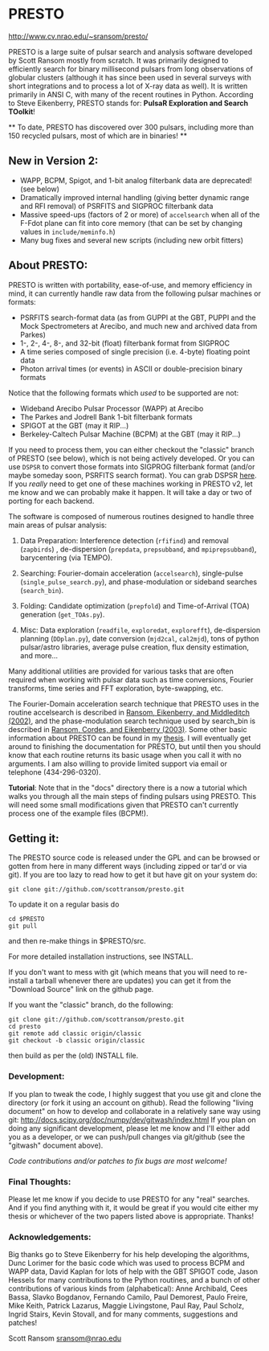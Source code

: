# PRESTO

http://www.cv.nrao.edu/~sransom/presto/

PRESTO is a large suite of pulsar search and analysis software
developed by Scott Ransom mostly from scratch.  It was primarily
designed to efficiently search for binary millisecond pulsars from
long observations of globular clusters (although it has since been
used in several surveys with short integrations and to process a lot
of X-ray data as well).  It is written primarily in ANSI C, with many
of the recent routines in Python.  According to Steve Eikenberry,
PRESTO stands for: **PulsaR Exploration and Search TOolkit**!

** To date, PRESTO has discovered over 300 pulsars, including
more than 150 recycled pulsars, most of which are in binaries! **

## New in Version 2:
 * WAPP, BCPM, Spigot, and 1-bit analog filterbank data are deprecated! 
   (see below)
 * Dramatically improved internal handling (giving better dynamic
   range and RFI removal) of PSRFITS and SIGPROC filterbank data
 * Massive speed-ups (factors of 2 or more) of `accelsearch` when
   all of the F-Fdot plane can fit into core memory (that can be set
   by changing values in `include/meminfo.h`)
 * Many bug fixes and several new scripts (including new orbit fitters)


## About PRESTO:
PRESTO is written with portability, ease-of-use, and memory efficiency
in mind, it can currently handle raw data from the following pulsar
machines or formats:

 * PSRFITS search-format data (as from GUPPI at the GBT, PUPPI and
   the Mock Spectrometers at Arecibo, and much new and archived data
   from Parkes)
 * 1-, 2-, 4-, 8-, and 32-bit (float) filterbank format from SIGPROC
 * A time series composed of single precision (i.e. 4-byte) 
   floating point data
 * Photon arrival times (or events) in ASCII or double-precision 
   binary formats

Notice that the following formats which *used* to be supported are not:

 * Wideband Arecibo Pulsar Processor (WAPP) at Arecibo
 * The Parkes and Jodrell Bank 1-bit filterbank formats
 * SPIGOT at the GBT (may it RIP...)
 * Berkeley-Caltech Pulsar Machine (BCPM) at the GBT (may it RIP...)

If you need to process them, you can either checkout the "classic"
branch of PRESTO (see below), which is not being actively developed.
Or you can use `DSPSR` to convert those formats into SIGPROG
filterbank format (and/or maybe someday soon, PSRFITS search format).
You can grab DSPSR [here](http://dspsr.sourceforge.net).  If you
*really* need to get one of these machines working in PRESTO v2, let
me know and we can probably make it happen.  It will take a day or two
of porting for each backend.

The software is composed of numerous routines designed to handle three
main areas of pulsar analysis:

1. Data Preparation: Interference detection (`rfifind`) and removal
   (`zapbirds`) , de-dispersion (`prepdata`, `prepsubband`, and
   `mpiprepsubband`), barycentering (via TEMPO).

2. Searching: Fourier-domain acceleration (`accelsearch`), single-pulse
   (`single_pulse_search.py`), and phase-modulation or sideband searches
   (`search_bin`).

3. Folding: Candidate optimization (`prepfold`) and Time-of-Arrival
   (TOA) generation (`get_TOAs.py`).

4. Misc: Data exploration (`readfile`, `exploredat`, `explorefft`),
   de-dispersion planning (`DDplan.py`), date conversion (`mjd2cal`,
   `cal2mjd`), tons of python pulsar/astro libraries, average pulse
   creation, flux density estimation, and more...

Many additional utilities are provided for various tasks that are
often required when working with pulsar data such as time conversions,
Fourier transforms, time series and FFT exploration, byte-swapping,
etc.

The Fourier-Domain acceleration search technique that PRESTO uses in
the routine accelsearch is described in [Ransom, Eikenberry, and
Middleditch
(2002)](http://adsabs.harvard.edu/abs/2002AJ....124.1788R), and the
phase-modulation search technique used by search_bin is described in
[Ransom, Cordes, and Eikenberry
(2003)](http://adsabs.harvard.edu/abs/2003ApJ...589..911R).  Some
other basic information about PRESTO can be found in my
[thesis](http://www.cv.nrao.edu/~sransom/ransom_thesis_2001.pdf).  I
will eventually get around to finishing the documentation for PRESTO,
but until then you should know that each routine returns its basic
usage when you call it with no arguments.  I am also willing to
provide limited support via email or telephone (434-296-0320).

**Tutorial**: Note that in the "docs" directory there is a now a
tutorial which walks you through all the main steps of finding pulsars
using PRESTO.  This will need some small modifications given that
PRESTO can't currently process one of the example files (BCPM!).

## Getting it: 
The PRESTO source code is released under the GPL and
can be browsed or gotten from here in many different ways
(including zipped or tar'd or via git).  If you are too lazy to
read how to get it but have git on your system do:

    git clone git://github.com/scottransom/presto.git

To update it on a regular basis do

    cd $PRESTO
    git pull

and then re-make things in $PRESTO/src. 

For more detailed installation instructions, see INSTALL.

If you don't want to mess with git (which means that you will need to
re-install a tarball whenever there are updates) you can get it from
the "Download Source" link on the github page.

If you want the "classic" branch, do the following:

    git clone git://github.com/scottransom/presto.git
    cd presto
    git remote add classic origin/classic 
    git checkout -b classic origin/classic

then build as per the (old) INSTALL file.

### Development:
If you plan to tweak the code, I highly suggest that you use git and
clone the directory (or fork it using an account on github).  Read the
following "living document" on how to develop and collaborate in a
relatively sane way using git:
  http://docs.scipy.org/doc/numpy/dev/gitwash/index.html
If you plan on doing any significant development, please let me know
and I'll either add you as a developer, or we can push/pull changes
via git/github (see the "gitwash" document above).

*Code contributions and/or patches to fix bugs are most welcome!*

### Final Thoughts:
Please let me know if you decide to use PRESTO for any "real"
searches.  And if you find anything with it, it would be great if you
would cite either my thesis or whichever of the two papers listed
above is appropriate.  Thanks!

### Acknowledgements:
Big thanks go to Steve Eikenberry for his help developing the
algorithms, Dunc Lorimer for the basic code which was used to process
BCPM and WAPP data, David Kaplan for lots of help with the GBT SPIGOT
code, Jason Hessels for many contributions to the Python routines, and
a bunch of other contributions of various kinds from (alphabetical):
Anne Archibald, Cees Bassa, Slavko Bogdanov, Fernando Camilo, Paul
Demorest, Paulo Freire, Mike Keith, Patrick Lazarus, Maggie
Livingstone, Paul Ray, Paul Scholz, Ingrid Stairs, Kevin Stovall, and
for many comments, suggestions and patches!

Scott Ransom <sransom@nrao.edu>
